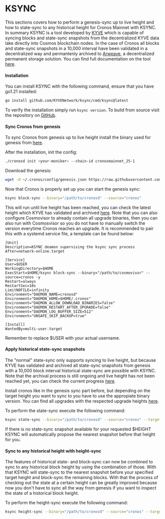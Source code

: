 # KSYNC

This sections covers how to perform a genesis-sync up to live height and how to state-sync to any historical height for Cronos Mainnet with KSYNC. In summary KSYNC is a tool developed by [KYVE](https://www.kyve.network/) which is capable of syncing blocks and state-sync snapshots from the decentralized KYVE data lake directly into Cosmos blockchain nodes. In the case of Cronos all blocks and state-sync snapshots in a 10,000 interval have been validated in a decentralized way and permantenly archived to [Arweave](https://www.arweave.org/), a decentralized permanent storage solution. You can find full documentation on the tool [here](https://docs.kyve.network/validators/ksync).

#### Installation

You can install KSYNC with the following command, ensure that you have go1.21 installed:

```bash
go install github.com/KYVENetwork/ksync/cmd/ksync@latest
```

To verify the installation simply run `ksync version`. To build from source visit the repository on [GitHub](https://github.com/KYVENetwork/ksync).

#### Sync Cronos from genesis

To sync Cronos from genesis up to live height install the binary used for genesis from [here](https://github.com/crypto-org-chain/cronos/releases/tag/v0.6.11).

After the installation, init the config:

```bash
./cronosd init <your-moniker> --chain-id cronosmainnet_25-1
```

Download the genesis:

```bash
wget -O ~/.cronos/config/genesis.json https://raw.githubusercontent.com/crypto-org-chain/cronos-mainnet/master/cronosmainnet_25-1/genesis.json
```

Now that Cronos is properly set up you can start the genesis sync:

```bash
ksync block-sync --binary="/path/to/cronosd" --source="cronos"
```

This will run until live height has been reached, you can check the latest height which KYVE has validated and archived [here](https://app.kyve.network/#/pools/5). Note that you can also configure Cosmovisor to already contain all upgrade binaries, then you can
also run with Cosmosvisor so you do not have to manually switch the version everytime Cronos reaches an upgrade. It is recommended to pair this with
a systemd service file, a template can be found below:

```
[Unit]
Description=KSYNC deamon supervising the ksync sync process
After=network-online.target

[Service]
User=$USER
WorkingDirectory=$HOME
ExecStart=$HOME/ksync block-sync --binary="/path/to/cosmovisor" --source=cronos -y
Restart=always
RestartSec=10s
LimitNOFILE=infinity
Environment="DAEMON_NAME=cronosd"
Environment="DAEMON_HOME=$HOME/.cronos"
Environment="DAEMON_ALLOW_DOWNLOAD_BINARIES=false"
Environment="DAEMON_RESTART_AFTER_UPGRADE=false"
Environment="DAEMON_LOG_BUFFER_SIZE=512"
Environment="UNSAFE_SKIP_BACKUP=true"

[Install]
WantedBy=multi-user.target
```

Remember to replace \$USER with your actual username.

#### Apply historical state-sync snapshots

The "normal" state-sync only supports syncing to live height, but because KYVE has validated and archived all state-sync snapshots from genesis with a
10,000 block interval historical state-sync are possible with KSYNC. Note that the archival process is still ongoing and live height has not been reached yet, you can check the current progress [here](https://app.kyve.network/#/pools/6).

Install cronos like in the genesis sync part before, but depending on the target height you want to sync to you have to use the appropiate binary version. You can find all upgrades with the respected upgrade heights [here](/for-node-hosts/running-nodes/cronos-mainnet/README.md#step-0--notes-on-huygen-network-upgrade).

To perform the state-sync execute the following command:

```bash
ksync state-sync --binary="/path/to/cronosd" --source="cronos" --target-height=$HEIGHT
```

If there is no state-sync snapshot available for your requested \$HEIGHT KSYNC will automatically propose the nearest snapshot before that height for you.

#### Sync to any historical height with height-sync

The features of historical state- and block-sync can now be combined to sync to any historical block height by using the combination of those. With that KSYNC will state-sync to the nearest snapshot before your specified target height and block-sync the remaining blocks. With that the process of checking out the state at a certain height can be greatly improved because now you don't have to sync all the way from genesis if you want to inspect the state of a historical block height.

To perform the height-sync execute the following command:

```bash
ksync height-sync --binary="/path/to/cronosd" --source="cronos" --target-height=$HEIGHT
```
